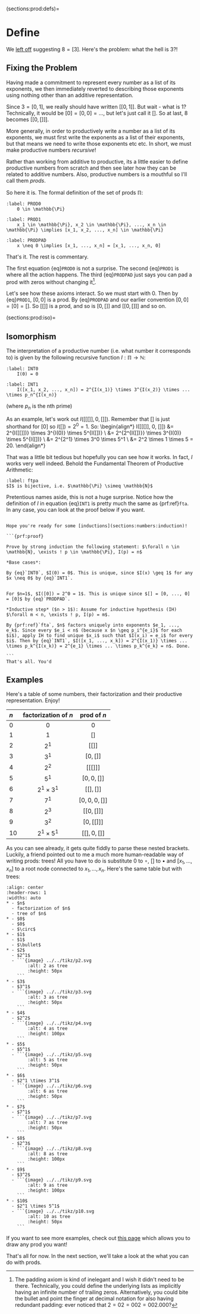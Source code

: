 (sections:prod:defs)=
# Define

We [left off](sections:prod) suggesting $8 = [3]$. Here's the problem: what the hell is $3$?! 


## Fixing the Problem


Having made a commitment to represent every number as a list of its exponents, we then immediately reverted to describing those exponents using nothing other than an additive representation.

Since $3 = [0, 1]$, we really should have written $[[0, 1]]$. But wait - what is $1$? Technically, it would be $[0] = [0, 0] = ...$, but let's just call it $[]$. So at last, $8$ becomes $[[0, []]]$. 

More generally, in order to productively write a number as a list of its exponents, we must first write the exponents as a list of their exponents, but that means we need to write those exponents etc etc. In short, we must make productive numbers *recursive*!

Rather than working from additive to productive, its a little easier to define productive numbers from scratch and then see later how they can be related to additive numbers. Also, productive numbers is a mouthful so I'll call them *prods*.

So here it is. The formal definition of the set of prods $\mathbb{\Pi}$:

```{math}
:label: PROD0 
    0 \in \mathbb{\Pi}
```



```{math}
:label: PROD1
    x_1 \in \mathbb{\Pi}, x_2 \in \mathbb{\Pi}, ..., x_n \in \mathbb{\Pi} \implies [x_1, x_2, ..., x_n] \in \mathbb{\Pi}
```



```{math}
:label: PRODPAD
    x \neq 0 \implies [x_1, ..., x_n] = [x_1, ..., x_n, 0]
```

That's it. The rest is commentary.


The first equation {eq}`PROD0` is not a surprise. The second {eq}`PROD1` is where all the action happens. The third {eq}`PRODPAD` just says you can pad a prod with zeros without changing it[^padref].

Let's see how these axioms interact. So we must start with $0$. Then by {eq}`PROD1`, $[0, 0]$ is a prod. By {eq}`PRODPAD` and our earlier convention $[0, 0] = [0] = []$. So $[[]]$ is a prod, and so is $[0, []]$ and $[[0, []]]$ and so on.

(sections:prod:iso)=
## Isomorphism

The interpretation of a productive number (i.e. what number it corresponds to) is given by the following recursive function $I: \mathbb{\Pi} \to \mathbb{N}$:

```{math}
:label: INT0
    I(0) = 0
```


```{math}
:label: INT1
    I([x_1, x_2, ..., x_n]) = 2^{I(x_1)} \times 3^{I(x_2)} \times ... \times p_n^{I(x_n)}
```
(where $p_n$ is the nth prime)

As an example, let's work out $I([[[]], 0, []])$. Remember that $[]$ is just shorthand for $[0]$ so $I([]) = 2^0 = 1$. So: 
\begin{align*}
I([[[]], 0, []]) &= 2^{I([[]])} \times 3^{I(0)} \times 5^{I([])} \\
&= 2^{2^{I([])}} \times 3^{I(0)} \times 5^{I([])} \\
 &= 2^{2^1} \times 3^0 \times 5^1 \\
 &= 2^2 \times 1 \times 5 = 20.
\end{align*}

That was a little bit tedious but hopefully you can see how it works. In fact, $I$ works very well indeed. Behold the Fundamental Theorem of Productive Arithmetic:
````{prf:theorem} 
:label: ftpa
$I$ is bijective, i.e. $\mathbb{\Pi} \simeq \mathbb{N}$
````

Pretentious names aside, this is not a huge surprise. Notice how the definition of $I$ in equation {eq}`INT1` is pretty much the same as {prf:ref}`fta`. In any case, you can look at the proof below if you want.


````{dropdown} Click me for proof

Hope you're ready for some [inductions](sections:numbers:induction)!

```{prf:proof}

Prove by strong induction the following statement: $\forall n \in \mathbb{N}, \exists ! p \in \mathbb{\Pi}, I(p) = n$

*Base cases*: 

By {eq}`INT0`, $I(0) = 0$. This is unique, since $I(x) \geq 1$ for any $x \neq 0$ by {eq}`INT1`.


For $n=1$, $I([0]) = 2^0 = 1$. This is unique since $[] = [0, ..., 0] = [0]$ by {eq}`PRODPAD`.

*Inductive step* ($n > 1$): Assume for inductive hypothesis (IH) $\forall m < n, \exists ! p, I(p) = m$.

By {prf:ref}`fta`, $n$ factors uniquely into exponents $e_1, ..., e_k$. Since every $e_i < n$ (because x $n \geq p_i^{e_i}$ for each $i$), apply IH to find unique $x_i$ such that $I(x_i) = e_i$ for every $i$. Then by {eq}`INT1`, $I([x_1, ..., x_k]) = 2^{I(x_1)} \times ... \times p_k^{I(x_k)} = 2^{e_1} \times ... \times p_k^{e_k} = n$. Done.

```
That's all. You'd
````


## Examples

Here's a table of some numbers, their factorization and their productive representation. Enjoy!

| $n$ | factorization of $n$ | prod of $n$ |
| :--- | :----: | :----: |
| $0$    | $0$      | $0$     |
| $1$    | $1$      | $[]$     |
| $2$    | $2^1$      | $[[]]$     |
| $3$    | $3^1$      | $[0, []]$     |
| $4$    | $2^2$      | $[[[]]]$     |
| $5$    | $5^1$      | $[0, 0, []]$     |
| $6$    | $2^1 \times 3^1$      | $[[], []]$     |
| $7$    | $7^1$      | $[0, 0, 0, []]$     |
| $8$    | $2^3$      | $[[0, []]]$     |
| $9$    | $3^2$      | $[0, [[]]]$     |
| $10$    | $2^1 \times 5^1$      | $[[], 0, []]$     |

As you can see already, it gets quite fiddly to parse these nested brackets. Luckily, a friend pointed out to me a much more human-readable way of writing prods: trees! All you have to do is substitute $0$ to $\circ$, $[]$ to $\bullet$ and $[x_1, ..., x_n]$ to a root node connected to $x_1, ..., x_n$. Here's the same table but with trees:

```{list-table}
:align: center 
:header-rows: 1
:widths: auto
* - $n$
  - factorization of $n$
  - tree of $n$
* - $0$
  - $0$
  - $\circ$
* - $1$
  - $1$
  - $\bullet$
* - $2$
  - $2^1$
  - ```{image} ../../tikz/p2.svg
        :alt: 2 as tree
        :height: 50px
    ```
* - $3$
  - $3^1$
  - ```{image} ../../tikz/p3.svg
        :alt: 3 as tree
        :height: 50px
    ```
* - $4$
  - $2^2$
  - ```{image} ../../tikz/p4.svg
        :alt: 4 as tree
        :height: 100px
    ```
* - $5$
  - $5^1$
  - ```{image} ../../tikz/p5.svg
        :alt: 5 as tree
        :height: 50px
    ```
* - $6$
  - $2^1 \times 3^1$
  - ```{image} ../../tikz/p6.svg
        :alt: 6 as tree
        :height: 50px
    ```
* - $7$
  - $7^1$
  - ```{image} ../../tikz/p7.svg
        :alt: 7 as tree
        :height: 50px
    ```
* - $8$
  - $2^3$
  - ```{image} ../../tikz/p8.svg
        :alt: 8 as tree
        :height: 100px
    ```
* - $9$
  - $3^2$
  - ```{image} ../../tikz/p9.svg
        :alt: 9 as tree
        :height: 100px
    ```
* - $10$
  - $2^1 \times 5^1$
  - ```{image} ../../tikz/p10.svg
        :alt: 10 as tree
        :height: 50px
    ```
```

If you want to see more examples, check out [this page](sections:draw) which allows you to draw any prod you want!

That's all for now. In the next section, we'll take a look at the what you can do with prods.

[^padref]: The padding axiom is kind of inelegant and I wish it didn't need to be there. Technically, you could define the underlying lists as implicitly having an infinite number of trailing zeros. Alternatively, you could bite the bullet and point the finger at decimal notation for also having redundant padding: ever noticed that $2 = 02 = 002 = 002.000$?



